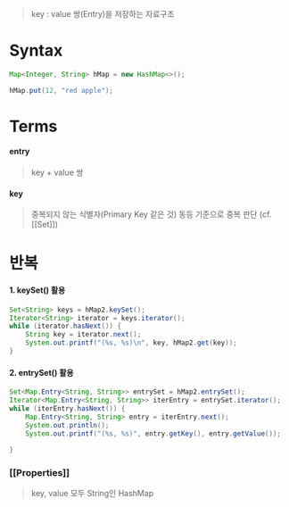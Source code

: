 > key : value 쌍(Entry)을 저장하는 자료구조

# Syntax

```Java
Map<Integer, String> hMap = new HashMap<>();

hMap.put(12, "red apple");
```

# Terms
#### entry
> key + value 쌍

#### key
> 중복되지 않는 식별자(Primary Key 같은 것)
> 동등 기준으로 중복 판단 (cf. [[Set]])



# 반복
#### 1. keySet() 활용

```Java
Set<String> keys = hMap2.keySet();  
Iterator<String> iterator = keys.iterator();  
while (iterator.hasNext()) {  
    String key = iterator.next();  
    System.out.printf("(%s, %s)\n", key, hMap2.get(key));  
}
```


#### 2. entrySet() 활용

```Java
Set<Map.Entry<String, String>> entrySet = hMap2.entrySet();  
Iterator<Map.Entry<String, String>> iterEntry = entrySet.iterator();  
while (iterEntry.hasNext()) {  
    Map.Entry<String, String> entry = iterEntry.next();  
    System.out.println();  
    System.out.printf("(%s, %s)", entry.getKey(), entry.getValue());  
  
}
```

### [[Properties]]
> key, value 모두 String인 HashMap
